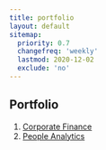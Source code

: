 ```yaml
---
title: portfolio
layout: default
sitemap:
  priority: 0.7
  changefreq: 'weekly'
  lastmod: 2020-12-02
  exclude: 'no'
---
```

## Portfolio
1. <a href="https://github.com/odenipinedo/projects/tree/master/Finance" target="_blank" rel="noopener noreferrer">Corporate Finance</a>
2. <a href="https://github.com/odenipinedo/projects/tree/master/PeopleAnalytics" target="_blank" rel="noopener noreferrer">People Analytics</a>

<!-- <a href="" target="_blank" rel="noopener noreferrer"></a> -->
